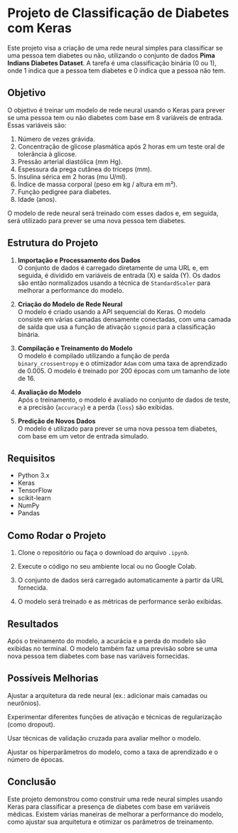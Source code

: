 # Projeto de Classificação de Diabetes com Keras

Este projeto visa a criação de uma rede neural simples para classificar se uma pessoa tem diabetes ou não, utilizando o conjunto de dados **Pima Indians Diabetes Dataset**. A tarefa é uma classificação binária (0 ou 1), onde 1 indica que a pessoa tem diabetes e 0 indica que a pessoa não tem.

## Objetivo

O objetivo é treinar um modelo de rede neural usando o Keras para prever se uma pessoa tem ou não diabetes com base em 8 variáveis de entrada. Essas variáveis são:

1. Número de vezes grávida.
2. Concentração de glicose plasmática após 2 horas em um teste oral de tolerância à glicose.
3. Pressão arterial diastólica (mm Hg).
4. Espessura da prega cutânea do tríceps (mm).
5. Insulina sérica em 2 horas (mu U/ml).
6. Índice de massa corporal (peso em kg / altura em m²).
7. Função pedigree para diabetes.
8. Idade (anos).

O modelo de rede neural será treinado com esses dados e, em seguida, será utilizado para prever se uma nova pessoa tem diabetes.

## Estrutura do Projeto

1. **Importação e Processamento dos Dados**  
   O conjunto de dados é carregado diretamente de uma URL e, em seguida, é dividido em variáveis de entrada (X) e saída (Y). Os dados são então normalizados usando a técnica de `StandardScaler` para melhorar a performance do modelo.

2. **Criação do Modelo de Rede Neural**  
   O modelo é criado usando a API sequencial do Keras. O modelo consiste em várias camadas densamente conectadas, com uma camada de saída que usa a função de ativação `sigmoid` para a classificação binária.

3. **Compilação e Treinamento do Modelo**  
   O modelo é compilado utilizando a função de perda `binary_crossentropy` e o otimizador `Adam` com uma taxa de aprendizado de 0.005. O modelo é treinado por 200 épocas com um tamanho de lote de 16.

4. **Avaliação do Modelo**  
   Após o treinamento, o modelo é avaliado no conjunto de dados de teste, e a precisão (`accuracy`) e a perda (`loss`) são exibidas.

5. **Predição de Novos Dados**  
   O modelo é utilizado para prever se uma nova pessoa tem diabetes, com base em um vetor de entrada simulado.

## Requisitos

- Python 3.x
- Keras
- TensorFlow
- scikit-learn
- NumPy
- Pandas

## Como Rodar o Projeto

1. Clone o repositório ou faça o download do arquivo `.ipynb`.
   
2. Execute o código no seu ambiente local ou no Google Colab.

3. O conjunto de dados será carregado automaticamente a partir da URL fornecida.

4. O modelo será treinado e as métricas de performance serão exibidas.

## Resultados
Após o treinamento do modelo, a acurácia e a perda do modelo são exibidas no terminal. O modelo também faz uma previsão sobre se uma nova pessoa tem diabetes com base nas variáveis fornecidas.

## Possíveis Melhorias
Ajustar a arquitetura da rede neural (ex.: adicionar mais camadas ou neurônios).

Experimentar diferentes funções de ativação e técnicas de regularização (como dropout).

Usar técnicas de validação cruzada para avaliar melhor o modelo.

Ajustar os hiperparâmetros do modelo, como a taxa de aprendizado e o número de épocas.

## Conclusão
Este projeto demonstrou como construir uma rede neural simples usando Keras para classificar a presença de diabetes com base em variáveis médicas. Existem várias maneiras de melhorar a performance do modelo, como ajustar sua arquitetura e otimizar os parâmetros de treinamento.
